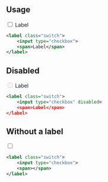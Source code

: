 ## Usage
<div class="p-4 m-1 background-light-grey">
	<label class="switch">
		<input type="checkbox">
		<span>Label</span>
	</label>
</div>

```xml
<label class="switch">
	<input type="checkbox">
	<span>Label</span>
</label>
```

## Disabled
<div class="p-4 m-1 background-light-grey">
	<label class="switch">
		<input type="checkbox" disabled>
		<span>Label</span>
	</label>
</div>

```xml
<label class="switch">
	<input type="checkbox" disabled>
	<span>Label</span>
</label>
```

## Without a label
<div class="p-4 m-1 background-light-grey">
	<label class="switch">
		<input type="checkbox">
		<span></span>
	</label>
</div>

```xml
<label class="switch">
	<input type="checkbox">
	<span></span>
</label>
```